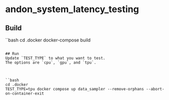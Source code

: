 # andon_system_latency_testing

## Build

``bash 
cd .docker
docker-compose build
```

## Run
Update `TEST_TYPE` to what you want to test. 
The options are `cpu`, `gpu`, and `tpu`.



``bash
cd .docker
TEST_TYPE=tpu docker compose up data_sampler --remove-orphans --abort-on-container-exit
```